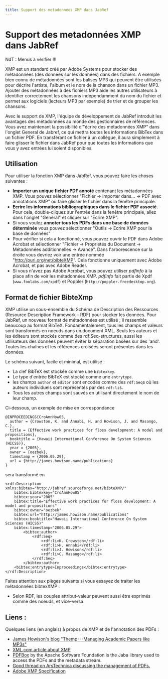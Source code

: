 ```yaml
---
title: Support des metadonnées XMP dans JabRef
---
```


# Support des metadonnées XMP dans JabRef

NdT : Menus à vérifier !!!

XMP est un standard créé par Adobe Systems pour stocker des métadonnées (des données sur les données) dans des fichiers. A exemple bien connu de métadonnées sont les balises MP3 qui peuvent être utilisées pour décrire l'artiste, l'album et le nom de la chanson dans un fichier MP3. Ajouter des métadonnées à des fichiers MP3 aide les autres utilisateurs à identifier correctement les chansons indépendamment du nom du fichier et permet aux logiciels (lecteurs MP3 par exemple) de trier et de grouper les chansons.

Avec le support de XMP, l'équipe de développement de JabRef introduit les avantages des métadonnées au monde des gestionnaires de références. Vous avez maintenant la possibilité d'"écrire des métadonnées XMP" dans l'onglet General de Jabref, ce qui mettra toutes les informations BibTex dans un fichier PDF. En transférant ce fichier à un collègue, il aura simplement à faire glisser le fichier dans JabRef pour que toutes les informations que vous y avez entrées lui soient disponibles.

## Utilisation

Pour utiliser la fonction XMP dans JabRef, vous pouvez faire les choses suivantes :

-   **Importer un unique fichier PDF annoté** contenant les métadonnées XMP. Vous pouvez sélectionner "Fichier -&gt; Importer dans... -&gt; PDF avec annotations XMP" ou faire glisser le fichier dans la fenêtre principale.
-   **Ecrire les informations bibliographiques dans le fichier PDF associé.** Pour cela, double-cliquez sur l'entrée dans la fenêtre principale, allez dans l'onglet "General" et cliquer sur "Ecrire XMP".
-   Si vous voulez **annoter tous les PDFs dans une base de données déterminée** vous pouvez sélectionner "Outils -&gt; Ecrire XMP pour la base de données"
-   Pour vérifier si cela a fonctionné, vous pouvez ouvrir le PDF dans Adobe Acrobat et sélectionner "Fichier -&gt; Propriétés du Document -&gt; Métadonnées additionnelles -&gt; Avancé". Dans l'arborescence sur la droite vous devriez voir une entrée nommée "http://purl.org/net/bibteXMP". Cela fonctionne uniquement avec Adobe Acrobat, et pas avec Adobe Reader.
-   Si vous n'avez pas Adobe Acrobat, vous pouvez utiliser *pdfinfo* à la place afin de voir les métadonnées XMP. *pdfinfo* fait partie de Xpdf (`www.foolabs.com/xpdf`) et Poppler (`http://poppler.freedesktop.org`).

## Format de fichier BibteXmp

XMP utilise un sous-ensemble du Schéma de Description des Ressources (Resource Description Framework - RDF) pour stocker les données. Pour JabRef, un nouveau format de métadonnées est utilisé ; il ressemble beaucoup au format BibTeX. Fondamentalement, tous les champs et valeurs sont transformés en noeuds dans un document XML. Seuls les auteurs et les éditeurs sont stockés comme des rdf:Seq-structures, aussi les utilisateurs des données peuvent éviter la séparation basées sur des 'and'. Toutes les chaînes et les références croisées seront présentes dans les données.

Le schéma suivant, facile et minimal, est utilisé :

-   La clef BibTeX est stockée comme une `bibtexkey`.
-   Le type d'entrée BibTeX est stocké comme une `entrytype`.
-   les champs `author` et `editor` sont encodés comme des `rdf:Seq`s où les auteurs individuels sont représentés par des `rdf:li`s.
-   Tous les autres champs sont sauvés en utilisant directement le nom de leur champ.

Ci-dessous, un exemple de mise en correspondance

    @INPROCEEDINGS{CroAnnHow05,
      author = {Crowston, K. and Annabi, H. and Howison, J. and Masango, C.},
      title = {Effective work practices for floss development: A model and propositions},
      booktitle = {Hawaii International Conference On System Sciences (HICSS)},
      year = {2005},
      owner = {oezbek},
      timestamp = {2006.05.29},
      url = {http://james.howison.name/publications}
    }

sera transformé en

    <rdf:Description xmlns:bibtex="http://jabref.sourceforge.net/bibteXMP/"
        bibtex:bibtexkey="CroAnnHow05"
        bibtex:year="2005"
        bibtex:title="Effective work practices for floss development: A model and propositions"
        bibtex:owner="oezbek"
        bibtex:url="http://james.howison.name/publications"
        bibtex:booktitle="Hawaii International Conference On System Sciences (HICSS)"
        bibtex:timestamp="2006.05.29">
            <bibtex:author>
                <rdf:Seq>
                    <rdf:li>K. Crowston</rdf:li>
                    <rdf:li>H. Annabi</rdf:li>
                    <rdf:li>J. Howison</rdf:li>
                    <rdf:li>C. Masango</rdf:li>
                </rdf:Seq>
            </bibtex:author>
        <bibtex:entrytype>Inproceedings</bibtex:entrytype>
    </rdf:Description>

Faites attention aux pièges suivants si vous essayez de traiter les métadonnées bibtexXMP :

-   Selon RDF, les couples attribut-valeur peuvent aussi être exprimés comme des noeuds, et vice-versa.

## Liens :

Quelques liens (en anglais) à propos de XMP et de l'annotation des PDFs :

-   [James Howison's blog "Themp---Managing Academic Papers like MP3s"](http://freelancepropaganda.com/themp/)
-   [XML.com article about XMP](http://www.xml.com/pub/a/2004/09/22/xmp)
-   [PDFBox](http://pdfbox.apache.org/) by the Apache Software Foundation is the Jaba library used to access the PDFs and the metadata stream.
-   [Good thread on ArsTechnica discussing the management of PDFs.](http://arstechnica.com/civis/viewtopic.php?f=19&t=408429)
-   [Adobe XMP Specification](http://www.adobe.com/content/dam/Adobe/en/devnet/xmp/pdfs/XMPSpecificationPart1.pdf)


